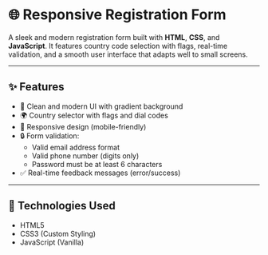 # 🌐 Responsive Registration Form

A sleek and modern registration form built with **HTML**, **CSS**, and **JavaScript**. It features country code selection with flags, real-time validation, and a smooth user interface that adapts well to small screens.

---

## ✨ Features

- 🎨 Clean and modern UI with gradient background
- 🌍 Country selector with flags and dial codes
- 📱 Responsive design (mobile-friendly)
- 🔒 Form validation:
  - Valid email address format
  - Valid phone number (digits only)
  - Password must be at least 6 characters
- ✅ Real-time feedback messages (error/success)

---

## 🚀 Technologies Used

- HTML5
- CSS3 (Custom Styling)
- JavaScript (Vanilla)
